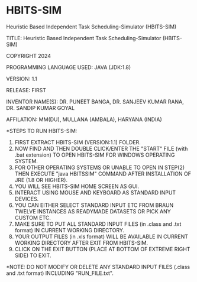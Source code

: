 # HBITS-SIM
Heuristic Based Independent Task Scheduling-Simulator (HBITS-SIM)

TITLE: Heuristic Based Independent Task Scheduling-Simulator (HBITS-SIM)

COPYRIGHT 2024

PROGRAMMING LANGUAGE USED: JAVA (JDK:1.8)

VERSION: 1.1 

RELEASE: FIRST

INVENTOR NAME(S): DR. PUNEET BANGA, DR. SANJEEV KUMAR RANA, DR. SANDIP KUMAR GOYAL

AFFILATION: MM(DU), MULLANA (AMBALA), HARYANA (INDIA)


*STEPS TO RUN HBITS-SIM:
1. FIRST EXTRACT HBITS-SIM (VERSION:1.1) FOLDER.
2. NOW FIND AND THEN DOUBLE CLICK/ENTER THE "START" FILE (with .bat extension) TO OPEN HBITS-SIM FOR WINDOWS OPERATING SYSTEM. 
3. FOR OTHER OPERATING SYSTEMS OR UNABLE TO OPEN IN STEP(2) THEN EXECUTE "java HBITSSIM" COMMAND AFTER INSTALLATION OF JRE (1.8 OR HIGHER).
4. YOU WILL SEE HBITS-SIM HOME SCREEN AS GUI.
5. INTERACT USING MOUSE AND KEYBOARD AS STANDARD INPUT DEVICES.
6. YOU CAN EITHER SELECT STANDARD INPUT ETC FROM BRAUN TWELVE INSTANCES AS READYMADE DATASETS OR PICK ANY CUSTOM ETC.
7. MAKE SURE TO PUT ALL STANDARD INPUT FILES (in .class and .txt format) IN CURRENT WORKING DIRECTORY.
8. YOUR OUTPUT FILES (in .xls format) WILL BE AVAILABLE IN CURRENT WORKING DIRECTORY AFTER EXIT FROM HBITS-SIM.
9. CLICK ON THE EXIT BUTTON (PLACE AT BOTTOM OF EXTREME RIGHT SIDE) TO EXIT.


*NOTE: DO NOT MODIFY OR DELETE ANY STANDARD INPUT FILES (.class and .txt format) INCLUDING "RUN_FILE.txt".
